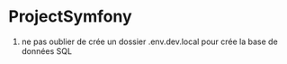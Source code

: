 # ProjectSymfony

1. ne pas oublier de crée un dossier .env.dev.local pour crée la base de données SQL
